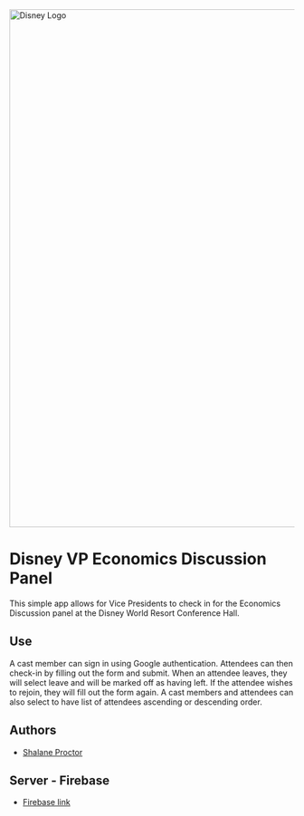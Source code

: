 <img width="915" alt="Disney Logo" src="https://logos-world.net/imageup/Disney_World/Disney_World_(6).png">

# Disney VP Economics Discussion Panel

This simple app allows for Vice Presidents to check in for the Economics Discussion panel at the Disney World Resort Conference Hall.

## Use
A cast member can sign in using Google authentication. Attendees can then check-in by filling out the form and submit. When an attendee leaves, they will select leave and will be marked off as having left. If the attendee wishes to rejoin, they will fill out the form again. A cast members and attendees can also select to have list of attendees ascending or descending order.

## Authors

- [Shalane Proctor](https://www.github.com/shalane-proctor)

## Server - Firebase

- [Firebase link](https://console.firebase.google.com/u/0/project/disney-vp/overview)
